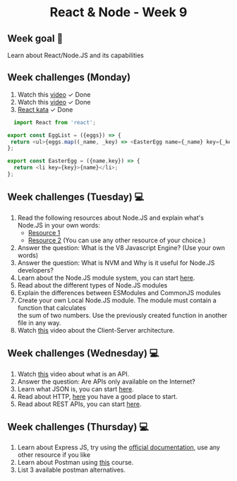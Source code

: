 <h1 align="center">React & Node - Week 9</h1>

## Week goal 🏁

<p>Learn about React/Node.JS and its capabilities</p>


## Week challenges (Monday)
1. Watch this [video](https://www.youtube.com/watch?v=N3AkSS5hXMA&ab_channel=ProgrammingwithMosh) <span>&#10003; Done</span>
2. Watch this [video](https://www.youtube.com/watch?v=hQAHSlTtcmY&ab_channel=WebDevSimplified)  <span>&#10003; Done</span>
3. [React kata](https://www.codewars.com/kata/5a95947f4a6b342636000173) <span>&#10003; Done</span>
```js
  import React from 'react';

export const EggList = ({eggs}) => {
 return <ul>{eggs.map((_name, _key) => <EasterEgg name={_name} key={_key} />)}</ul>;
};

export const EasterEgg = ({name,key}) => {
  return <li key={key}>{name}</li>;
};
```

## Week challenges (Tuesday) 💻
1. Read the following resources about Node.JS and explain what's Node.JS in your own words:  
   - [Resource 1](https://nodejs.dev/learn)
   - [Resource 2](https://www.freecodecamp.org/news/what-exactly-is-node-js-ae36e97449f5/)
(You can use any other resource of your choice.)
2. Answer the question: What is the V8 Javascript Engine? (Use your own words)
3. Answer the question: What is NVM and Why is it useful for Node.JS developers?
4. Learn about the Node.JS module system, you can start [here](https://nodejs.org/api/modules.html).
5. Read about the different types of Node.JS modules
6. Explain the differences between ESModules and CommonJS modules
7. Create your own Local Node.JS module. The module must contain a function that calculates  
   the sum of two numbers. Use the previously created function in another file in any way.
8. Watch [this](https://www.youtube.com/watch?v=h-n_gyyNly8) video about the Client-Server architecture.
## Week challenges (Wednesday) 💻
1. Watch [this](https://www.youtube.com/watch?v=s7wmiS2mSXY) video about what is an API.
2. Answer the question: Are APIs only available on the Internet?
3. Learn what JSON is, you can start [here](https://www.youtube.com/watch?v=iiADhChRriM&pp=ugMICgJlcxABGAE%3D).
4. Read about HTTP, [here](https://developer.mozilla.org/es/docs/Web/HTTP) you have a good place to start.
5. Read about REST APIs, you can start [here](https://www.redhat.com/es/topics/api/what-is-a-rest-api).
## Week challenges (Thursday) 💻
1. Learn about Express JS, try using the [official documentation](https://expressjs.com/), use any other resource if you like
2. Learn about Postman using [this](https://www.youtube.com/watch?v=VywxIQ2ZXw4) course.
3. List 3 available postman alternatives.
